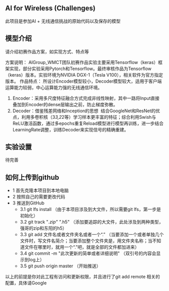 ## AI for Wireless (Challenges)

此项目是参加AI + 无线通信挑战的原始代码以及保存的模型

## 模型介绍

请介绍初赛作品方案，如实现方式、特点等

方案说明：
AIGroup_WMCT团队初赛作品实验主要采用Tensorflow（keras）框架实现，部分实验采用Pytorch和Tensorflow。最终审核作品为Tensorflow（keras）版本。实验环境为NVIDIA DGX-1（Tesla V100），相关软件为官方指定版本。
作品特点：
所设计Encoder模型较小，Decoder模型较大，适用于客户端运算能力较弱，中心运算能力强的无线通信环境。
1. Encoder：采用多尺度特征融合方式完成非线性映射，其中一路将Input直接叠加到Encoder的dense层输出之前，防止梯度弥散。
2. Decoder：借鉴残差网络和Inception的思想  结合GoogleNet和ResNet的优点，利用多卷积核（3*3,2*2等）学习样本更丰富的特征；综合利用Swish与ReLU激活函数，通过多epochs重复Reload模型进行模型再训练，进一步结合LearningRate调整，训练Decoder来实现信号的精确重建。
 
## 实验设置

待完善


## 如何上传到github

- 1 首先克隆本项目到本地电脑
- 2 按照自己的需要更改代码
- 3 推送到GitHub
  - 3.1 git lfs install （由于本项目涉及到大文件，所以需要git lfs，第一步是初始化）
  - 3.2 git track "*.zip" "*.h5" （添加要追踪的大文件，此处涉及到两种类型，强哥的zip和东阳的h5）
  - 3.3 git add 文件名或者文件夹名或者一个“.” （当要添加一个或者单独几个文件时，写文件名简介；当要添加整个文件夹是，用文件夹名称；当不知道文件在哪里时，就用一个“.”吧，就是全部的文件都加进来）
  - 3.4 git commit -m "此次更新的简单或者详细说明" （双引号的内容会显示到log上）
  - 3.5 git push origin master （开始推送）

以上的前提是你对此工程有访问和更新权限，并且进行了git add remote 相关的配置，具体请Google